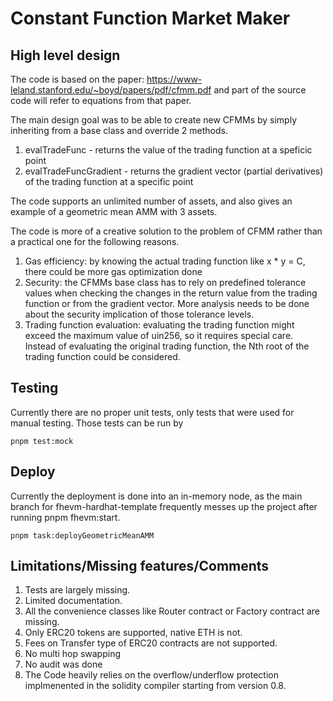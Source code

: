 # Constant Function Market Maker

## High level design

The code is based on the paper: https://www-leland.stanford.edu/~boyd/papers/pdf/cfmm.pdf and part of the source code will refer to equations from that paper.

The main design goal was to be able to create new CFMMs by simply inheriting from a base class and override 2 methods.

1. evalTradeFunc - returns the value of the trading function at a speficic point
2. evalTradeFuncGradient - returns the gradient vector (partial derivatives) of the trading function at a specific point

The code supports an unlimited number of assets, and also gives an example of a geometric mean AMM with 3 assets.

The code is more of a creative solution to the problem of CFMM rather than a practical one for the following reasons.

1. Gas efficiency: by knowing the actual trading function like x * y = C, there could be more gas optimization done
1. Security: the CFMMs base class has to rely on predefined tolerance values when checking the changes in the return value from the trading function or from the gradient vector. More analysis needs to be done about the security implication of those tolerance levels.
1. Trading function evaluation: evaluating the trading function might exceed the maximum value of uin256, so it requires special care. Instead of evaluating the original trading function, the Nth root of the trading function could be considered.

## Testing

Currently there are no proper unit tests, only tests that were used for manual testing. Those tests can be run by

```pnpm test:mock```

## Deploy

Currently the deployment is done into an in-memory node, as the main branch for fhevm-hardhat-template frequently messes up the project after running pnpm fhevm:start.

```pnpm task:deployGeometricMeanAMM```

## Limitations/Missing features/Comments

1. Tests are largely missing.
1. Limited documentation.
1. All the convenience classes like Router contract or Factory contract are missing.
1. Only ERC20 tokens are supported, native ETH is not.
1. Fees on Transfer type of ERC20 contracts are not supported.
1. No multi hop swapping
1. No audit was done
1. The Code heavily relies on the overflow/underflow protection implmenented in the solidity compiler starting from version 0.8.
